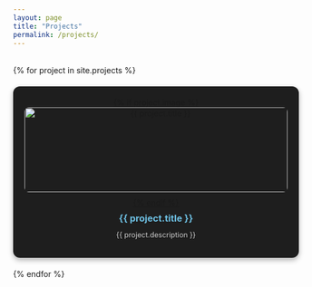 ```yaml
---
layout: page
title: "Projects"
permalink: /projects/
---
```


<div class="project-grid">
  {% for project in site.projects %}
  <div class="project-card">
    <a href="{{ project.url }}">
      {% if project.image %}
      <img src="{{ project.image }}" alt="{{ project.title }}">
      {% endif %}
      <h3>{{ project.title }}</h3>
      <p>{{ project.description }}</p>
    </a>
  </div>
  {% endfor %}
</div>

<style>
.project-grid {
  display: grid;
  grid-template-columns: repeat(auto-fit, minmax(250px, 1fr));
  gap: 20px;
  margin-top: 2rem;
}
.project-card {
  background: #1e1e1e;
  border-radius: 12px;
  padding: 20px;
  text-align: center;
  box-shadow: 0 4px 10px rgba(0,0,0,0.3);
  transition: transform 0.2s ease, box-shadow 0.2s ease;
}
.project-card:hover {
  transform: translateY(-5px);
  box-shadow: 0 8px 20px rgba(0,0,0,0.4);
}
.project-card img {
  width: 100%;
  height: 150px;
  object-fit: cover;
  border-radius: 8px;
  margin-bottom: 10px;
}
.project-card h3 {
  margin: 0.5em 0;
  color: #6ec1e4;
}
.project-card p {
  color: #ccc;
  font-size: 0.9em;
}
</style>
